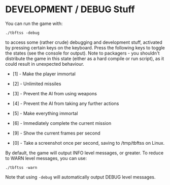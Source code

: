 # DEVELOPMENT / DEBUG Stuff

You can run the game with:

`./tbftss -debug`

to access some (rather crude) debugging and development stuff, activated by pressing certain keys on the keyboard. Press the following keys to toggle the states (see the console for output). Note to packagers - you shouldn't distribute the game in this state (either as a hard compile or run script), as it could result in unexpected behaviour.

* [1] - Make the player immortal
* [2] - Unlimited missiles
* [3] - Prevent the AI from using weapons
* [4] - Prevent the AI from taking any further actions
* [5] - Make everything immortal
* [6] - Immediately complete the current mission

* [9] - Show the current frames per second
* [0] - Take a screenshot once per second, saving to /tmp/tbftss on Linux.

By default, the game will output INFO level messages, or greater. To reduce to WARN level messages, you can use:

`./tbftss -warn`

Note that using `-debug` will automatically output DEBUG level messages.
